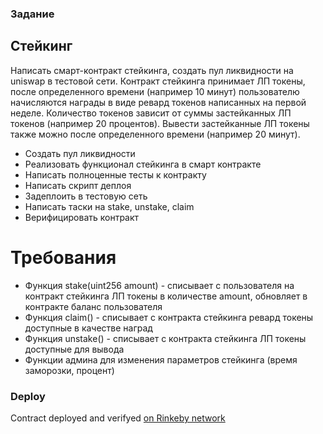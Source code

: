 

### Задание

## Стейкинг

Написать смарт-контракт стейкинга, создать пул ликвидности на uniswap в тестовой сети. Контракт стейкинга принимает ЛП токены, после определенного времени (например 10 минут) пользователю начисляются награды в виде ревард токенов написанных на первой неделе. Количество токенов зависит от суммы застейканных ЛП токенов (например 20 процентов). Вывести застейканные ЛП токены также можно после определенного времени (например 20 минут).

- Создать пул ликвидности
- Реализовать функционал стейкинга в смарт контракте
- Написать полноценные тесты к контракту
- Написать скрипт деплоя
- Задеплоить в тестовую сеть
- Написать таски на stake, unstake, claim
- Верифицировать контракт

# Требования
- Функция stake(uint256 amount) - списывает с пользователя на контракт стейкинга ЛП токены в количестве amount, обновляет в контракте баланс пользователя
- Функция claim() - списывает с контракта стейкинга ревард токены доступные в качестве наград
- Функция unstake() - списывает с контракта стейкинга ЛП токены доступные для вывода
- Функции админа для изменения параметров стейкинга (время заморозки, процент)

### Deploy
Contract deployed and verifyed [on Rinkeby network](https://rinkeby.etherscan.io/address/0xDcE00efBf1df478792643Afdc1f823c61B097af7#code)
